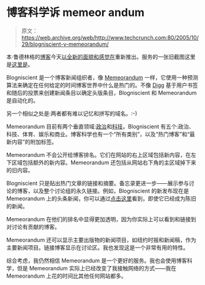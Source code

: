 # 博客科学诉 memeor andum 

> 原文：<https://web.archive.org/web/http://www.techcrunch.com:80/2005/10/29/blogniscient-v-memeorandum/>

本·鲁德林格的[博客](https://web.archive.org/web/20221129082213/http://www.blogniscient.com/)今天[以全新的面貌和感觉在](https://web.archive.org/web/20221129082213/http://www.technosight.com/blog/the-new-face-of-blogniscient/)重新推出。服务的一张旧截图这里是[这里是](https://web.archive.org/web/20221129082213/http://www.technosight.com/images/blogniscient.jpg)。

Blogniscient 是一个博客新闻组织者，像 [Memeorandum](https://web.archive.org/web/20221129082213/http://tech.memeorandum.com/) 一样，它使用一种预测算法来确定在任何给定的时间博客世界中什么是热门的。不像 [Digg](https://web.archive.org/web/20221129082213/http://www.digg.com/) 基于用户书签和随后的投票来创建新闻条目以确定头版条目，Blogniscient 和 Memeorandum 是自动化的。

另一个相似之处是:两者都有难以记忆和拼写的域名。:-)

Memeorandum 目前有两个垂直领域:[政治](https://web.archive.org/web/20221129082213/http://www.memeorandum.com/)和[科技](https://web.archive.org/web/20221129082213/http://tech.memeorandum.com/)。Blogniscient 有五个:政治、科技、体育、娱乐和商业。博客科学也有一个“所有类别”，以及“热门博客”和“最新内容”的附加标签。

Memeorandum 不会公开给博客排名。它们在网站的右上区域包括新内容，在左下区域包括额外的新内容。Memeorandum 还包括从网站右下角的主区域掉下来的旧内容。

 Blogniscient 只是贴出热门文章的链接和摘要。备忘录更进一步——展示参与讨论的博客，以及整个讨论组的永久链接。例如，Blogniscient 的新发布现在是 Memeorandum 上的头条新闻，你可以通过[点击这里](https://web.archive.org/web/20221129082213/http://tech.memeorandum.com/051029/p12#a051029p12)看到，即使它已经成为陈旧的新闻。

Memeorandum 在他们的排名中显得更加透明，因为你实际上可以看到和链接到对讨论有贡献的博客。

Memeorandum 还可以显示主要出版物的新闻项目，如纽约时报和新闻稿，作为主要新闻项目。链接博客显示在讨论区。我也发现这是一个非常有用的特性。

综合考虑，我仍然相信 Memeorandum 是一个更好的服务。我也会使用博客科学，但是 Memeorandum 实际上已经改变了我接触网络的方式——我在 Memeorandum 上花的时间比其他任何网站都多。